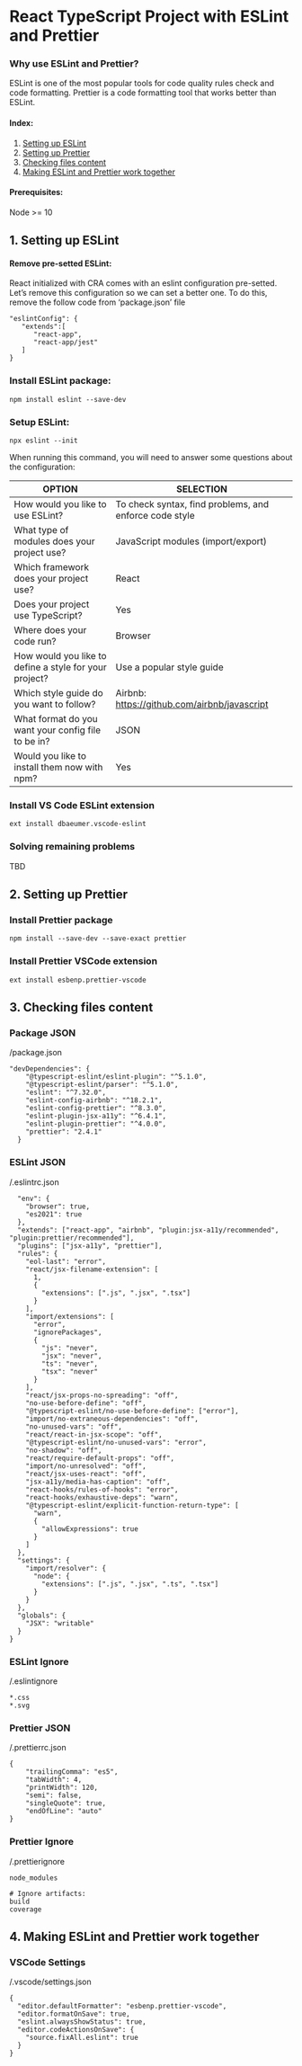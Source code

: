 # React TypeScript Project with ESLint and Prettier

### Why use ESLint and Prettier?

ESLint is one of the most popular tools for code quality rules check and code formatting.
Prettier is a code formatting tool that works better than ESLint.


#### Index:
1. [Setting up ESLint](#1)
2. [Setting up Prettier](#2)
3. [Checking files content](#3)
4. [Making ESLint and Prettier work together](#4)

#### Prerequisites:
Node >= 10


<a name="1"></a>
## 1. Setting up ESLint

#### Remove pre-setted ESLint:
React initialized with CRA comes with an eslint configuration pre-setted. Let’s remove this configuration so we can set a better one. To do this, remove the follow code from ‘package.json’ file

```
"eslintConfig": {
   "extends":[
      "react-app",
      "react-app/jest"
   ]
}
```
### Install ESLint package:
`npm install eslint --save-dev`

### Setup ESLint:
`npx eslint --init`

When running this command, you will need to answer some questions about the configuration:

| OPTION | SELECTION |
| --- | ------|
| How would you like to use ESLint? | To check syntax, find problems, and enforce code style
| What type of modules does your project use?| JavaScript modules (import/export)
|Which framework does your project use?| React
|Does your project use TypeScript?| Yes
|Where does your code run?| Browser
|How would you like to define a style for your project?| Use a popular style guide
|Which style guide do you want to follow?| Airbnb: https://github.com/airbnb/javascript
|What format do you want your config file to be in?| JSON
|Would you like to install them now with npm?| Yes

### Install VS Code ESLint extension
`ext install dbaeumer.vscode-eslint`

### Solving remaining problems

TBD

<a name="2"></a>
## 2. Setting up Prettier


### Install Prettier package
`npm install --save-dev --save-exact prettier`

### Install Prettier VSCode extension
`ext install esbenp.prettier-vscode`


<a name="3"></a>
## 3. Checking files content

### Package JSON
/package.json
```
"devDependencies": {
    "@typescript-eslint/eslint-plugin": "^5.1.0",
    "@typescript-eslint/parser": "^5.1.0",
    "eslint": "^7.32.0",
    "eslint-config-airbnb": "^18.2.1",
    "eslint-config-prettier": "^8.3.0",
    "eslint-plugin-jsx-a11y": "^6.4.1",
    "eslint-plugin-prettier": "^4.0.0",
    "prettier": "2.4.1"
  }
```

### ESLint JSON
/.eslintrc.json
```{
  "env": {
    "browser": true,
    "es2021": true
  },
  "extends": ["react-app", "airbnb", "plugin:jsx-a11y/recommended", "plugin:prettier/recommended"],
  "plugins": ["jsx-a11y", "prettier"],
  "rules": {
    "eol-last": "error",
    "react/jsx-filename-extension": [
      1,
      {
        "extensions": [".js", ".jsx", ".tsx"]
      }
    ],
    "import/extensions": [
      "error",
      "ignorePackages",
      {
        "js": "never",
        "jsx": "never",
        "ts": "never",
        "tsx": "never"
      }
    ],
    "react/jsx-props-no-spreading": "off",
    "no-use-before-define": "off",
    "@typescript-eslint/no-use-before-define": ["error"],
    "import/no-extraneous-dependencies": "off",
    "no-unused-vars": "off",
    "react/react-in-jsx-scope": "off",
    "@typescript-eslint/no-unused-vars": "error",
    "no-shadow": "off",
    "react/require-default-props": "off",
    "import/no-unresolved": "off",
    "react/jsx-uses-react": "off",
    "jsx-a11y/media-has-caption": "off",
    "react-hooks/rules-of-hooks": "error",
    "react-hooks/exhaustive-deps": "warn",
    "@typescript-eslint/explicit-function-return-type": [
      "warn",
      {
        "allowExpressions": true
      }
    ]
  },
  "settings": {
    "import/resolver": {
      "node": {
        "extensions": [".js", ".jsx", ".ts", ".tsx"]
      }
    }
  },
  "globals": {
    "JSX": "writable"
  }
}
```

### ESLint Ignore
/.eslintignore
```
*.css
*.svg
```

### Prettier JSON
/.prettierrc.json
```
{
    "trailingComma": "es5",
    "tabWidth": 4,
    "printWidth": 120,
    "semi": false,
    "singleQuote": true,
    "endOfLine": "auto"
}
```

### Prettier Ignore
/.prettierignore
```
node_modules

# Ignore artifacts:
build
coverage
```

<a name="4"></a>
## 4. Making ESLint and Prettier work together

### VSCode Settings
/.vscode/settings.json
```
{
  "editor.defaultFormatter": "esbenp.prettier-vscode",
  "editor.formatOnSave": true,
  "eslint.alwaysShowStatus": true,
  "editor.codeActionsOnSave": {
    "source.fixAll.eslint": true
  }
}
```
